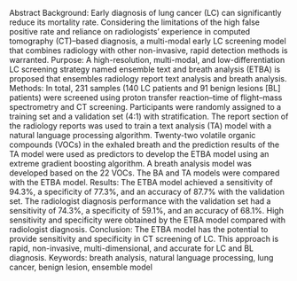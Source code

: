 Abstract
Background: Early diagnosis of lung cancer (LC) can significantly reduce its mortality rate. Considering the limitations of the high false positive rate and reliance on radiologists’ experience in computed tomography (CT)–based diagnosis, a multi-modal early LC screening model that combines radiology with other non-invasive, rapid detection methods is warranted.
Purpose: A high-resolution, multi-modal, and low-differentiation LC screening strategy named ensemble text and breath analysis (ETBA) is proposed that ensembles radiology report text analysis and breath analysis.
Methods: In total, 231 samples (140 LC patients and 91 benign lesions [BL] patients) were screened using proton transfer reaction–time of flight–mass spectrometry and CT screening. Participants were randomly assigned to a training set and a validation set (4:1) with stratification. The report section of the radiology reports was used to train a text analysis (TA) model with a natural language processing algorithm. Twenty-two volatile organic compounds (VOCs) in the exhaled breath and the prediction results of the TA model were used as predictors to develop the ETBA model using an extreme gradient boosting algorithm. A breath analysis model was developed based on the 22 VOCs. The BA and TA models were compared with the ETBA model.
Results: The ETBA model achieved a sensitivity of 94.3%, a specificity of 77.3%, and an accuracy of 87.7% with the validation set. The radiologist diagnosis performance with the validation set had a sensitivity of 74.3%, a specificity of 59.1%, and an accuracy of 68.1%. High sensitivity and specificity were obtained by the ETBA model compared with radiologist diagnosis.
Conclusion: The ETBA model has the potential to provide sensitivity and specificity in CT screening of LC. This approach is rapid, non-invasive, multi-dimensional, and accurate for LC and BL diagnosis.
Keywords: breath analysis, natural language processing, lung cancer, benign lesion, ensemble model
